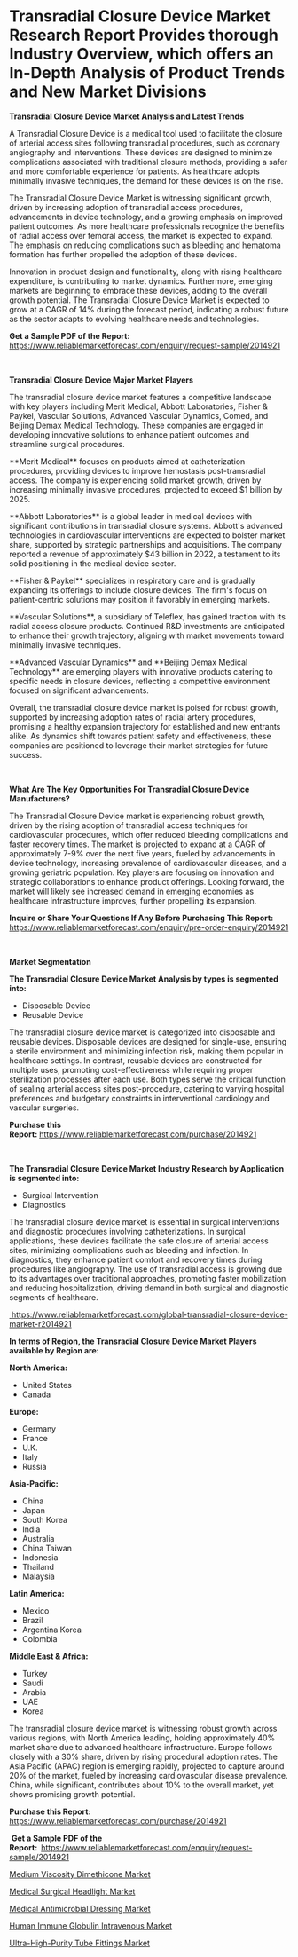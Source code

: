 <p><h1>Transradial Closure Device Market Research Report Provides thorough Industry Overview, which offers an In-Depth Analysis of Product Trends and New Market Divisions</h1></p><p><strong>Transradial Closure Device Market Analysis and Latest Trends</strong></p>
<p><p>A Transradial Closure Device is a medical tool used to facilitate the closure of arterial access sites following transradial procedures, such as coronary angiography and interventions. These devices are designed to minimize complications associated with traditional closure methods, providing a safer and more comfortable experience for patients. As healthcare adopts minimally invasive techniques, the demand for these devices is on the rise.</p><p>The Transradial Closure Device Market is witnessing significant growth, driven by increasing adoption of transradial access procedures, advancements in device technology, and a growing emphasis on improved patient outcomes. As more healthcare professionals recognize the benefits of radial access over femoral access, the market is expected to expand. The emphasis on reducing complications such as bleeding and hematoma formation has further propelled the adoption of these devices.</p><p>Innovation in product design and functionality, along with rising healthcare expenditure, is contributing to market dynamics. Furthermore, emerging markets are beginning to embrace these devices, adding to the overall growth potential. The Transradial Closure Device Market is expected to grow at a CAGR of 14% during the forecast period, indicating a robust future as the sector adapts to evolving healthcare needs and technologies.</p></p>
<p><strong>Get a Sample PDF of the Report:&nbsp;</strong> <a href="https://www.reliablemarketforecast.com/enquiry/request-sample/2014921?utm_campaign=1102&utm_medium=2&utm_source=Github&utm_content=ia&utm_term=27102024&utm_id=transradial-closure-device">https://www.reliablemarketforecast.com/enquiry/request-sample/2014921</a></p>
<p>&nbsp;</p>
<p><strong>Transradial Closure Device Major Market Players</strong></p>
<p><p>The transradial closure device market features a competitive landscape with key players including Merit Medical, Abbott Laboratories, Fisher & Paykel, Vascular Solutions, Advanced Vascular Dynamics, Comed, and Beijing Demax Medical Technology. These companies are engaged in developing innovative solutions to enhance patient outcomes and streamline surgical procedures.</p><p>**Merit Medical** focuses on products aimed at catheterization procedures, providing devices to improve hemostasis post-transradial access. The company is experiencing solid market growth, driven by increasing minimally invasive procedures, projected to exceed $1 billion by 2025.</p><p>**Abbott Laboratories** is a global leader in medical devices with significant contributions in transradial closure systems. Abbott's advanced technologies in cardiovascular interventions are expected to bolster market share, supported by strategic partnerships and acquisitions. The company reported a revenue of approximately $43 billion in 2022, a testament to its solid positioning in the medical device sector.</p><p>**Fisher & Paykel** specializes in respiratory care and is gradually expanding its offerings to include closure devices. The firm's focus on patient-centric solutions may position it favorably in emerging markets.</p><p>**Vascular Solutions**, a subsidiary of Teleflex, has gained traction with its radial access closure products. Continued R&D investments are anticipated to enhance their growth trajectory, aligning with market movements toward minimally invasive techniques.</p><p>**Advanced Vascular Dynamics** and **Beijing Demax Medical Technology** are emerging players with innovative products catering to specific needs in closure devices, reflecting a competitive environment focused on significant advancements.</p><p>Overall, the transradial closure device market is poised for robust growth, supported by increasing adoption rates of radial artery procedures, promising a healthy expansion trajectory for established and new entrants alike. As dynamics shift towards patient safety and effectiveness, these companies are positioned to leverage their market strategies for future success.</p></p>
<p>&nbsp;</p>
<p><strong>What Are The Key Opportunities For Transradial Closure Device Manufacturers?</strong></p>
<p><p>The Transradial Closure Device market is experiencing robust growth, driven by the rising adoption of transradial access techniques for cardiovascular procedures, which offer reduced bleeding complications and faster recovery times. The market is projected to expand at a CAGR of approximately 7-9% over the next five years, fueled by advancements in device technology, increasing prevalence of cardiovascular diseases, and a growing geriatric population. Key players are focusing on innovation and strategic collaborations to enhance product offerings. Looking forward, the market will likely see increased demand in emerging economies as healthcare infrastructure improves, further propelling its expansion.</p></p>
<p><strong>Inquire or Share Your Questions If Any Before Purchasing This Report:</strong> <a href="https://www.reliablemarketforecast.com/enquiry/pre-order-enquiry/2014921?utm_campaign=1102&utm_medium=2&utm_source=Github&utm_content=ia&utm_term=27102024&utm_id=transradial-closure-device">https://www.reliablemarketforecast.com/enquiry/pre-order-enquiry/2014921</a></p>
<p>&nbsp;</p>
<p><strong>Market Segmentation</strong></p>
<p><strong>The Transradial Closure Device Market Analysis by types is segmented into:</strong></p>
<p><ul><li>Disposable Device</li><li>Reusable Device</li></ul></p>
<p><p>The transradial closure device market is categorized into disposable and reusable devices. Disposable devices are designed for single-use, ensuring a sterile environment and minimizing infection risk, making them popular in healthcare settings. In contrast, reusable devices are constructed for multiple uses, promoting cost-effectiveness while requiring proper sterilization processes after each use. Both types serve the critical function of sealing arterial access sites post-procedure, catering to varying hospital preferences and budgetary constraints in interventional cardiology and vascular surgeries.</p></p>
<p><strong>Purchase this Report:&nbsp;</strong><a href="https://www.reliablemarketforecast.com/purchase/2014921?utm_campaign=1102&utm_medium=2&utm_source=Github&utm_content=ia&utm_term=27102024&utm_id=transradial-closure-device">https://www.reliablemarketforecast.com/purchase/2014921</a></p>
<p>&nbsp;</p>
<p><strong>The Transradial Closure Device Market Industry Research by Application is segmented into:</strong></p>
<p><ul><li>Surgical Intervention</li><li>Diagnostics</li></ul></p>
<p><p>The transradial closure device market is essential in surgical interventions and diagnostic procedures involving catheterizations. In surgical applications, these devices facilitate the safe closure of arterial access sites, minimizing complications such as bleeding and infection. In diagnostics, they enhance patient comfort and recovery times during procedures like angiography. The use of transradial access is growing due to its advantages over traditional approaches, promoting faster mobilization and reducing hospitalization, driving demand in both surgical and diagnostic segments of healthcare.</p></p>
<p><a href="https://www.reliablemarketforecast.com/global-transradial-closure-device-market-r2014921?utm_campaign=1102&utm_medium=2&utm_source=Github&utm_content=ia&utm_term=27102024&utm_id=transradial-closure-device">&nbsp;https://www.reliablemarketforecast.com/global-transradial-closure-device-market-r2014921</a></p>
<p><strong>In terms of Region, the Transradial Closure Device Market Players available by Region are:</strong></p>
<p>
    <p> <strong> North America: </strong>
        <ul>
            <li>United States</li>
            <li>Canada</li>
        </ul>
        </p> 
    <p> <strong> Europe: </strong>
        <ul>
            <li>Germany</li>
            <li>France</li>
            <li>U.K.</li>
            <li>Italy</li>
            <li>Russia</li>
        </ul>
        </p> 
    <p> <strong> Asia-Pacific: </strong>
        <ul>
            <li>China</li>
            <li>Japan</li>
            <li>South Korea</li>
            <li>India</li>
            <li>Australia</li>
            <li>China Taiwan</li>
            <li>Indonesia</li>
            <li>Thailand</li>
            <li>Malaysia</li>
        </ul>
        </p> 
    <p> <strong> Latin America: </strong>
        <ul>
            <li>Mexico</li>
            <li>Brazil</li>
            <li>Argentina Korea</li>
            <li>Colombia</li>
        </ul>
        </p> 
    <p> <strong> Middle East & Africa: </strong>
        <ul>
            <li>Turkey</li>
            <li>Saudi</li>
            <li>Arabia</li>
            <li>UAE</li>
            <li>Korea</li>
        </ul>
    </p>
    </p>
<p><p>The transradial closure device market is witnessing robust growth across various regions, with North America leading, holding approximately 40% market share due to advanced healthcare infrastructure. Europe follows closely with a 30% share, driven by rising procedural adoption rates. The Asia Pacific (APAC) region is emerging rapidly, projected to capture around 20% of the market, fueled by increasing cardiovascular disease prevalence. China, while significant, contributes about 10% to the overall market, yet shows promising growth potential.</p></p>
<p><strong>Purchase this Report: </strong><a href="https://www.reliablemarketforecast.com/purchase/2014921?utm_campaign=1102&utm_medium=2&utm_source=Github&utm_content=ia&utm_term=27102024&utm_id=transradial-closure-device">https://www.reliablemarketforecast.com/purchase/2014921</a></p>
<p>&nbsp;<strong>Get a Sample PDF of the Report:&nbsp;&nbsp;</strong><a href="https://www.reliablemarketforecast.com/enquiry/request-sample/2014921?utm_campaign=1102&utm_medium=2&utm_source=Github&utm_content=ia&utm_term=27102024&utm_id=transradial-closure-device">https://www.reliablemarketforecast.com/enquiry/request-sample/2014921</a></p>
<p><strong></strong></p>
<p><p><a href="https://www.linkedin.com/pulse/global-medium-viscosity-dimethicone-industry-analysis-share-growth-i5j1f?utm_campaign=1102&utm_medium=2&utm_source=Github&utm_content=ia&utm_term=27102024&utm_id=transradial-closure-device">Medium Viscosity Dimethicone Market</a></p><p><a href="https://github.com/elseludvikoh/Market-Research-Report-List-1/blob/main/medical-surgical-headlight-market.md?utm_campaign=1102&utm_medium=2&utm_source=Github&utm_content=ia&utm_term=27102024&utm_id=transradial-closure-device">Medical Surgical Headlight Market</a></p><p><a href="https://github.com/iva0ei4r/Market-Research-Report-List-1/blob/main/medical-antimicrobial-dressing-market.md?utm_campaign=1102&utm_medium=2&utm_source=Github&utm_content=ia&utm_term=27102024&utm_id=transradial-closure-device">Medical Antimicrobial Dressing Market</a></p><p><a href="https://www.linkedin.com/pulse/navigating-global-human-immune-globulin-intravenous-market-landscape-s75uf?utm_campaign=1102&utm_medium=2&utm_source=Github&utm_content=ia&utm_term=27102024&utm_id=transradial-closure-device">Human Immune Globulin Intravenous Market</a></p><p><a href="https://issuu.com/reportprime-2/docs/ultra-high-purity-tube-fittings-mar_b9879cf515c715?utm_campaign=1102&utm_medium=2&utm_source=Github&utm_content=ia&utm_term=27102024&utm_id=transradial-closure-device">Ultra-High-Purity Tube Fittings Market</a></p></p>